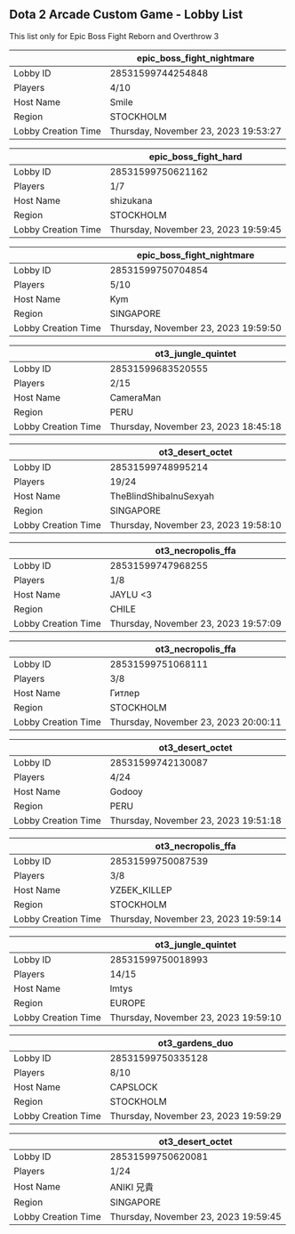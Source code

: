 ## Dota 2 Arcade Custom Game - Lobby List

This list only for Epic Boss Fight Reborn and Overthrow 3

|  | epic_boss_fight_nightmare |
| ------ | ------ |
| Lobby ID | 28531599744254848 |
| Players | 4/10 |
| Host Name | Smile |
| Region | STOCKHOLM |
| Lobby Creation Time | Thursday, November 23, 2023 19:53:27 |


|  | epic_boss_fight_hard |
| ------ | ------ |
| Lobby ID | 28531599750621162 |
| Players | 1/7 |
| Host Name | shizukana |
| Region | STOCKHOLM |
| Lobby Creation Time | Thursday, November 23, 2023 19:59:45 |


|  | epic_boss_fight_nightmare |
| ------ | ------ |
| Lobby ID | 28531599750704854 |
| Players | 5/10 |
| Host Name | Kym |
| Region | SINGAPORE |
| Lobby Creation Time | Thursday, November 23, 2023 19:59:50 |


|  | ot3_jungle_quintet |
| ------ | ------ |
| Lobby ID | 28531599683520555 |
| Players | 2/15 |
| Host Name | CameraMan |
| Region | PERU |
| Lobby Creation Time | Thursday, November 23, 2023 18:45:18 |


|  | ot3_desert_octet |
| ------ | ------ |
| Lobby ID | 28531599748995214 |
| Players | 19/24 |
| Host Name | TheBlindShibaInuSexyah |
| Region | SINGAPORE |
| Lobby Creation Time | Thursday, November 23, 2023 19:58:10 |


|  | ot3_necropolis_ffa |
| ------ | ------ |
| Lobby ID | 28531599747968255 |
| Players | 1/8 |
| Host Name | JAYLU <3 |
| Region | CHILE |
| Lobby Creation Time | Thursday, November 23, 2023 19:57:09 |


|  | ot3_necropolis_ffa |
| ------ | ------ |
| Lobby ID | 28531599751068111 |
| Players | 3/8 |
| Host Name | Гитлер |
| Region | STOCKHOLM |
| Lobby Creation Time | Thursday, November 23, 2023 20:00:11 |


|  | ot3_desert_octet |
| ------ | ------ |
| Lobby ID | 28531599742130087 |
| Players | 4/24 |
| Host Name | Godooy |
| Region | PERU |
| Lobby Creation Time | Thursday, November 23, 2023 19:51:18 |


|  | ot3_necropolis_ffa |
| ------ | ------ |
| Lobby ID | 28531599750087539 |
| Players | 3/8 |
| Host Name | УZБЕK_KILLЕР |
| Region | STOCKHOLM |
| Lobby Creation Time | Thursday, November 23, 2023 19:59:14 |


|  | ot3_jungle_quintet |
| ------ | ------ |
| Lobby ID | 28531599750018993 |
| Players | 14/15 |
| Host Name | lmtys |
| Region | EUROPE |
| Lobby Creation Time | Thursday, November 23, 2023 19:59:10 |


|  | ot3_gardens_duo |
| ------ | ------ |
| Lobby ID | 28531599750335128 |
| Players | 8/10 |
| Host Name | CAPSLOCK |
| Region | STOCKHOLM |
| Lobby Creation Time | Thursday, November 23, 2023 19:59:29 |


|  | ot3_desert_octet |
| ------ | ------ |
| Lobby ID | 28531599750620081 |
| Players | 1/24 |
| Host Name | ANIKI 兄貴 |
| Region | SINGAPORE |
| Lobby Creation Time | Thursday, November 23, 2023 19:59:45 |


